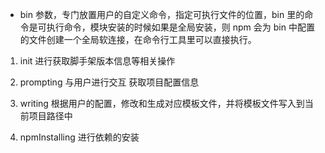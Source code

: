  * bin 参数，专门放置用户的自定义命令，指定可执行文件的位置，bin 里的命令是可执行命令，模块安装的时候如果是全局安装，则 npm 会为 bin 中配置的文件创建一个全局软连接，在命令行工具里可以直接执行。

 1. init
 进行获取脚手架版本信息等相关操作

 2. prompting
 与用户进行交互 获取项目配置信息

 3. writing
 根据用户的配置，修改和生成对应模板文件，并将模板文件写入到当前项目路径中

 4. npmInstalling
 进行依赖的安装

